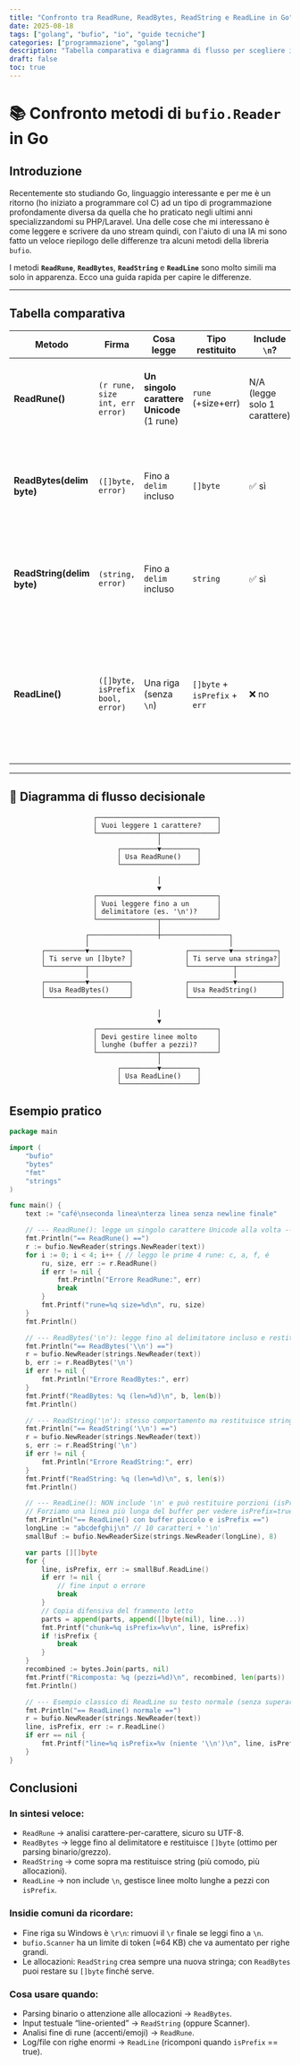 ```yaml
---
title: "Confronto tra ReadRune, ReadBytes, ReadString e ReadLine in Go"
date: 2025-08-18
tags: ["golang", "bufio", "io", "guide tecniche"]
categories: ["programmazione", "golang"]
description: "Tabella comparativa e diagramma di flusso per scegliere il metodo corretto di bufio.Reader in Go, con esempio pratico"
draft: false
toc: true
---
```


# 📚 Confronto metodi di `bufio.Reader` in Go


## Introduzione

Recentemente sto studiando Go, linguaggio interessante e per me è un ritorno (ho iniziato a programmare col C) ad un tipo di programmazione profondamente diversa da quella che ho praticato negli ultimi anni specializzandomi su PHP/Laravel.
Una delle cose che mi interessano è come leggere e scrivere da uno stream quindi, con l'aiuto di una IA mi sono fatto un veloce riepilogo delle differenze tra alcuni metodi della libreria `bufio`.

I metodi **`ReadRune`**, **`ReadBytes`**, **`ReadString`** e **`ReadLine`** sono molto simili ma solo in apparenza. 
Ecco una guida rapida per capire le differenze.

---

## Tabella comparativa

| Metodo | Firma | Cosa legge | Tipo restituito | Include `\n`? | Note pratiche |
|--------|-------|------------|-----------------|----------------|---------------|
| **ReadRune()** | `(r rune, size int, err error)` | **Un singolo carattere Unicode** (1 rune) | `rune` (+size+err) | N/A (legge solo 1 carattere) | Utile per analizzare caratteri uno alla volta (UTF-8 safe). |
| **ReadBytes(delim byte)** | `([]byte, error)` | Fino a `delim` incluso | `[]byte` | ✅ sì | Restituisce slice di byte, ottimo per parsing binario o testo grezzo. |
| **ReadString(delim byte)** | `(string, error)` | Fino a `delim` incluso | `string` | ✅ sì | Comodo se sai di leggere testo, meno efficiente di `ReadBytes`. |
| **ReadLine()** | `([]byte, isPrefix bool, error)` | Una riga (senza `\n`) | `[]byte` + `isPrefix` + `err` | ❌ no | Se la riga è troppo lunga, la restituisce a pezzi (`isPrefix = true`). Serve loop per ricomporla. Più basso livello. |

---

## 🔀 Diagramma di flusso decisionale

```text
                     ┌──────────────────────────────┐
                     │ Vuoi leggere 1 carattere?    │
                     └───────────────┬──────────────┘
                                     │
                           ┌─────────▼─────────┐
                           │ Usa ReadRune()    │
                           └───────────────────┘

                                     │
                                     ▼
                     ┌──────────────────────────────┐
                     │ Vuoi leggere fino a un       │
                     │ delimitatore (es. '\n')?     │
                     └───────────────┬──────────────┘
                                     │
                   ┌─────────────────┼─────────────────┐
                   │                                   │
        ┌──────────▼──────────┐             ┌──────────▼───────────┐
        │ Ti serve un []byte? │             │ Ti serve una stringa?│
        └──────────┬──────────┘             └───────────┬──────────┘
                   │                                    │
        ┌──────────▼──────────┐             ┌───────────▼───────────┐
        │ Usa ReadBytes()     │             │ Usa ReadString()      │
        └─────────────────────┘             └───────────────────────┘

                                     │
                                     ▼
                     ┌──────────────────────────────┐
                     │ Devi gestire linee molto     │
                     │ lunghe (buffer a pezzi)?     │
                     └───────────────┬──────────────┘
                                     │
                           ┌─────────▼─────────┐
                           │ Usa ReadLine()    │
                           └───────────────────┘
```

## Esempio pratico

```go
package main

import (
	"bufio"
	"bytes"
	"fmt"
	"strings"
)

func main() {
	text := "café\nseconda linea\nterza linea senza newline finale"

	// --- ReadRune(): legge un singolo carattere Unicode alla volta ---
	fmt.Println("== ReadRune() ==")
	r := bufio.NewReader(strings.NewReader(text))
	for i := 0; i < 4; i++ { // leggo le prime 4 rune: c, a, f, é
		ru, size, err := r.ReadRune()
		if err != nil {
			fmt.Println("Errore ReadRune:", err)
			break
		}
		fmt.Printf("rune=%q size=%d\n", ru, size)
	}
	fmt.Println()

	// --- ReadBytes('\n'): legge fino al delimitatore incluso e restituisce []byte ---
	fmt.Println("== ReadBytes('\\n') ==")
	r = bufio.NewReader(strings.NewReader(text))
	b, err := r.ReadBytes('\n')
	if err != nil {
		fmt.Println("Errore ReadBytes:", err)
	}
	fmt.Printf("ReadBytes: %q (len=%d)\n", b, len(b))
	fmt.Println()

	// --- ReadString('\n'): stesso comportamento ma restituisce string ---
	fmt.Println("== ReadString('\\n') ==")
	r = bufio.NewReader(strings.NewReader(text))
	s, err := r.ReadString('\n')
	if err != nil {
		fmt.Println("Errore ReadString:", err)
	}
	fmt.Printf("ReadString: %q (len=%d)\n", s, len(s))
	fmt.Println()

	// --- ReadLine(): NON include '\n' e può restituire porzioni (isPrefix=true) ---
	// Forziamo una linea più lunga del buffer per vedere isPrefix=true.
	fmt.Println("== ReadLine() con buffer piccolo e isPrefix ==")
	longLine := "abcdefghij\n" // 10 caratteri + '\n'
	smallBuf := bufio.NewReaderSize(strings.NewReader(longLine), 8)

	var parts [][]byte
	for {
		line, isPrefix, err := smallBuf.ReadLine()
		if err != nil {
			// fine input o errore
			break
		}
		// Copia difensiva del frammento letto
		parts = append(parts, append([]byte(nil), line...))
		fmt.Printf("chunk=%q isPrefix=%v\n", line, isPrefix)
		if !isPrefix {
			break
		}
	}
	recombined := bytes.Join(parts, nil)
	fmt.Printf("Ricomposta: %q (pezzi=%d)\n", recombined, len(parts))
	fmt.Println()

	// --- Esempio classico di ReadLine su testo normale (senza superare il buffer) ---
	fmt.Println("== ReadLine() normale ==")
	r = bufio.NewReader(strings.NewReader(text))
	line, isPrefix, err := r.ReadLine()
	if err == nil {
		fmt.Printf("line=%q isPrefix=%v (niente '\\n')\n", line, isPrefix)
	}
}

```

## Conclusioni

### In sintesi veloce:

- `ReadRune` → analisi carattere-per-carattere, sicuro su UTF-8.
- `ReadBytes` → legge fino al delimitatore e restituisce `[]byte` (ottimo per parsing binario/grezzo).
- `ReadString` → come sopra ma restituisce string (più comodo, più allocazioni).
- `ReadLine` → non include `\n`, gestisce linee molto lunghe a pezzi con `isPrefix`.

### Insidie comuni da ricordare:

- Fine riga su Windows è `\r\n`: rimuovi il `\r` finale se leggi fino a `\n`.
- `bufio.Scanner` ha un limite di token (≈64 KB) che va aumentato per righe grandi.
- Le allocazioni: `ReadString` crea sempre una nuova stringa; con `ReadBytes` puoi restare su `[]byte` finché serve.

### Cosa usare quando:

- Parsing binario o attenzione alle allocazioni → `ReadBytes`.
- Input testuale “line-oriented” → `ReadString` (oppure Scanner).
- Analisi fine di rune (accenti/emoji) → `ReadRune`.
- Log/file con righe enormi → `ReadLine` (ricomponi quando `isPrefix` == true).